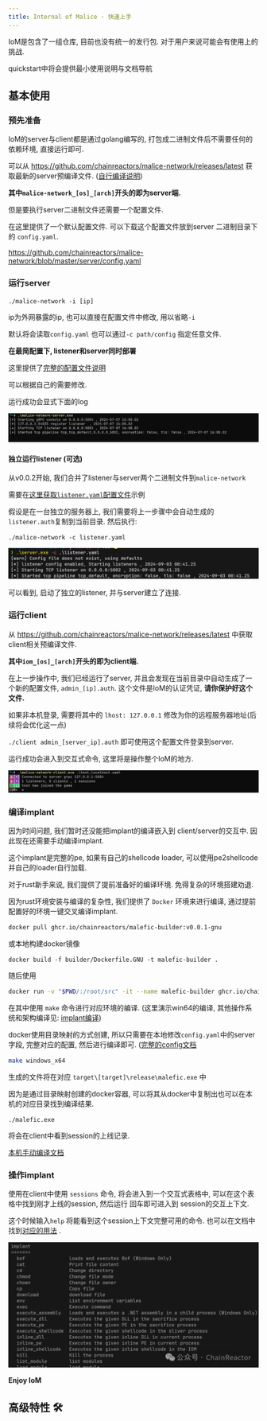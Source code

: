 ```yaml
---
title: Internal of Malice · 快速上手
---
```



IoM是包含了一组仓库, 目前也没有统一的发行包. 对于用户来说可能会有使用上的挑战. 

quickstart中将会提供最小使用说明与文档导航
## 基本使用

### 预先准备

IoM的server与client都是通过golang编写的, 打包成二进制文件后不需要任何的依赖环境, 直接运行即可. 

可以从 https://github.com/chainreactors/malice-network/releases/latest 获取最新的server预编译文件.  ([自行编译说明](IoM/deploy/#_6))

**其中`malice-network_[os]_[arch]`开头的即为server端.**

但是要执行server二进制文件还需要一个配置文件. 

在这里提供了一个默认配置文件. 可以下载这个配置文件放到server 二进制目录下的 `config.yaml`.

https://github.com/chainreactors/malice-network/blob/master/server/config.yaml

### 运行server

```
./malice-network -i [ip]
```

ip为外网暴露的ip, 也可以直接在配置文件中修改, 用以省略`-i`

默认将会读取`config.yaml` 也可以通过`-c path/config` 指定任意文件.

**在最简配置下, listener和server同时部署**

这里提供了[完整的配置文件说明]( /wiki/IoM/deploy/#server-config)

可以根据自己的需要修改. 

运行成功会显式下面的log

![](assets/VNBYbUKdsokMfexhogfcKSLUnAh.png)

#### 独立运行listener (可选)

从v0.0.2开始, 我们合并了listener与server两个二进制文件到`malice-network`

需要在[这里获取`listener.yaml`配置文件](https://github.com/chainreactors/malice-network/blob/master/server/listener.yaml)示例

假设是在一台独立的服务器上, 我们需要将上一步骤中会自动生成的`listener.auth`复制到当前目录. 然后执行:


```
./malice-network -c listener.yaml
```

![](assets/image_20240903010041.png)

可以看到, 启动了独立的listener, 并与server建立了连接. 


### 运行client

从 https://github.com/chainreactors/malice-network/releases/latest 中获取client相关预编译文件.

**其中`iom_[os]_[arch]`开头的即为client端.**

在上一步操作中, 我们已经运行了server, 并且会发现在当前目录中自动生成了一个新的配置文件, `admin_[ip].auth`. 这个文件是IoM的认证凭证, **请你保护好这个文件.** 

如果非本机登录, 需要将其中的 `lhost: 127.0.0.1` 修改为你的远程服务器地址(后续将会优化这一点)

`./client admin_[server_ip].auth` 即可使用这个配置文件登录到server.

运行成功会进入到交互式命令, 这里将是操作整个IoM的地方. 

![](assets/NI55beE9Bo6ad5xtT3lcMuvunAd.png)

### 编译implant

因为时间问题, 我们暂时还没能把implant的编译嵌入到 client/server的交互中. 因此现在还需要手动编译implant.

这个implant是完整的pe, 如果有自己的shellcode loader, 可以使用pe2shellcode并自己的loader自行加载.

对于rust新手来说, 我们提供了提前准备好的编译环境. 免得复杂的环境搭建劝退.

因为rust环境安装与编译的复杂性, 我们提供了 `Docker` 环境来进行编译, 通过提前配置好的环境一键交叉编译implant.

```bash
docker pull ghcr.io/chainreactors/malefic-builder:v0.0.1-gnu
```
或本地构建docker镜像
```
docker build -f builder/Dockerfile.GNU -t malefic-builder . 
```

随后使用
```bash
docker run -v "$PWD/:/root/src" -it --name malefic-builder ghcr.io/chainreactors/malefic-builder:v0.0.1-gnu bash
```

在其中使用 `make` 命令进行对应环境的编译. (这里演示win64的编译, 其他操作系统和架构编译见: [implant编译](/wiki/IoM/manual/implant/#build))

docker使用目录映射的方式创建, 所以只需要在本地修改`config.yaml`中的server字段, 完整对应的配置, 然后进行编译即可.  ([完整的config文档]((/wiki/IoM/manual/implant/#config))

```bash
make windows_x64
```

生成的文件将在对应 `target\[target]\release\malefic.exe` 中

因为是通过目录映射创建的docker容器, 可以将其从docker中复制出也可以在本机的对应目录找到编译结果.  

```
./malefic.exe
```

将会在client中看到session的上线记录. 

[本机手动编译文档](/wiki/IoM/manual/implant/#compile)

### 操作implant

使用在client中使用 `sessions` 命令, 将会进入到一个交互式表格中, 可以在这个表格中找到刚才上线的session, 然后运行 回车即可进入到 session的交互上下文.

这个时候输入`help` 将能看到这个session上下文完整可用的命令.  也可以在文档中找到[对应的用法](/wiki/IoM/manual/implant_help) . 

![](assets/image_20240819003338.png)

**Enjoy IoM**



## 高级特性 🛠️



